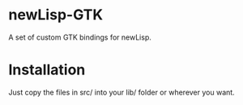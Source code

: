 # newLisp-GTK

A set of  custom GTK bindings for newLisp.

# Installation

Just copy the files in src/ into your lib/ folder or wherever you want.
